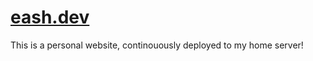 # [eash.dev](https://eash.dev)

This is a personal website, continouously deployed to my home server!
